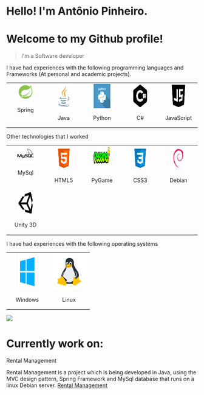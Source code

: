 # Hello! I'm Antônio Pinheiro.
# Welcome to my Github profile!
> I'm a Software developer

I have had experiences with the following programming languages and Frameworks (At personal and academic projects).

<table>
  <tbody>
    <tr valign="top">
            <td width="20%" align="center">
        <img height="30%" width="50%" src="/svg/spring.png">
            <p>Spring</p>
            </td>
      <td width="20%" align="center">
        <img height="64px" width="50%" src="/svg/java.svg">
            <p>Java</p>
            </td>
      <td width="20%" align="center">
        <img height="64px" width="50%" src="/svg/python.svg">
            <p>Python</p>
           </td>
      <td width="20%" align="center">
        <img height="64px" width="50%" src="/svg/c.svg">
          <p>C#</p>
            </td>
        <td width="20%" align="center">
        <img height="64px" width="50%" src="/svg/js.svg">
          <p>JavaScript</p>
            </td>
    </tr>
    
  </tbody>
</table>


Other technologies that I worked


<table>
  <tbody>
    <tr valign="top">
            <td width="20%" align="center">
        <img height="30%" width="50%" src="/svg/mysql.svg">
            <p>MySql</p>
            </td>
      <td width="20%" align="center">
        <img height="64px" width="50%" src="/svg/html5.svg">
            <p>HTML5</p>
            </td>
      <td width="20%" align="center">
        <img height="64px" width="50%" src="/svg/pygame.png">
            <p>PyGame</p>
           </td>
      <td width="20%" align="center">
        <img height="64px" width="50%" src="/svg/css3.svg">
          <p>CSS3</p>
            </td>
        <td width="20%" align="center">
        <img height="64px" width="50%" src="/svg/debian.png">
          <p>Debian</p>
            </td>
      </tr>
      <td width="20%" align="center">
        <img height="64px" width="50%" src="/svg/unity.svg">
          <p>Unity 3D</p>
            </td>
    </tr>
    
  </tbody>
</table>



I have had experiences with the following operating systems

<table>
  <tbody>
    <tr valign="top">
            <td width="50%" align="center">
        <img height="96px" width="50%" src="/svg/windows.svg">
            <p>Windows</p>
            </td>
            <td width="50%" align="center">
        <img height="96px" width="100%" src="/svg/linux.png">
            <p>Linux</p>
           </td>
           </tr>
    
  </tbody>
</table>

![](header.png)

# Currently work on:

Rental Management

Rental Management is a project which is being developed in Java, using the MVC design pattern, Spring Framework and MySql database that runs on a linux Debian server.
[Rental Management](https://github.com/antonio-pinheiro/rental-management)
